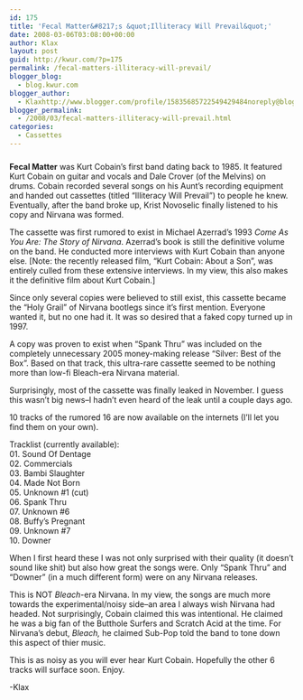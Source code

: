 ```yaml
---
id: 175
title: 'Fecal Matter&#8217;s &quot;Illiteracy Will Prevail&quot;'
date: 2008-03-06T03:08:00+00:00
author: Klax
layout: post
guid: http://kwur.com/?p=175
permalink: /fecal-matters-illiteracy-will-prevail/
blogger_blog:
  - blog.kwur.com
blogger_author:
  - Klaxhttp://www.blogger.com/profile/15835685722549429484noreply@blogger.com
blogger_permalink:
  - /2008/03/fecal-matters-illiteracy-will-prevail.html
categories:
  - Cassettes
---
```

<div class="pf-content">
  <p>
    <a onblur="try {parent.deselectBloggerImageGracefully();} catch(e) {}" href="http://www.kwur.com/blog/uploaded_images/FMcover-706565.jpg"><img style="margin: 0px auto 10px; display: block; text-align: center; cursor: pointer;" src="http://www.kwur.com/blog/uploaded_images/FMcover-706551.jpg" alt="" border="0" /></a><span style="font-weight: bold;">Fecal Matter</span> was Kurt Cobain&#8217;s first band dating back to 1985. It featured Kurt Cobain on guitar and vocals and Dale Crover (of the Melvins) on drums. Cobain recorded several songs on his Aunt&#8217;s recording equipment and handed out cassettes (titled &#8220;Illiteracy Will Prevail&#8221;) to people he knew. Eventually, after the band broke up, Krist Novoselic finally listened to his copy and Nirvana was formed.
  </p>
  
  <p>
    The cassette was first rumored to exist in Michael Azerrad&#8217;s 1993 <span style="font-style: italic;">Come As You Are: The Story of Nirvana</span>. Azerrad&#8217;s book is still the definitive volume on the band. He conducted more interviews with Kurt Cobain than anyone else. [Note: the recently released film, &#8220;Kurt Cobain: About a Son&#8221;, was entirely culled from these extensive interviews. In my view, this also makes it the definitive film about Kurt Cobain.]
  </p>
  
  <p>
    Since only several copies were believed to still exist, this cassette became the &#8220;Holy Grail&#8221; of Nirvana bootlegs since it&#8217;s first mention. Everyone wanted it, but no one had it. It was so desired that a faked copy turned up in 1997.
  </p>
  
  <p>
    A copy was proven to exist when &#8220;Spank Thru&#8221; was included on the completely unnecessary 2005 money-making release &#8220;Silver: Best of the Box&#8221;. Based on that track, this ultra-rare cassette seemed to be nothing more than low-fi Bleach-era Nirvana material.
  </p>
  
  <p>
    Surprisingly, most of the cassette was finally leaked in November. I guess this wasn&#8217;t big news&#8211;I hadn&#8217;t even heard of the leak until a couple days ago.
  </p>
  
  <p>
    10 tracks of the rumored 16 are now available on the internets (I&#8217;ll let you find them on your own).
  </p>
  
  <p>
    Tracklist (currently available):<br /><span class="thread_message">01. Sound Of Dentage<br />02. Commercials<br />03. Bambi Slaughter<br />04. Made Not Born<br />05. Unknown #1 (cut)</span><br /><span class="thread_message">06. Spank Thru<br />07. Unknown #6<br />08. Buffy&#8217;s Pregnant<br />09. Unknown #7<br />10. Downer</span>
  </p>
  
  <p>
    When I first heard these I was not only surprised with their quality (it doesn&#8217;t sound like shit) but also how great the songs were. Only &#8220;Spank Thru&#8221; and &#8220;Downer&#8221; (in a much different form) were on any Nirvana releases.
  </p>
  
  <p>
    This is NOT <span style="font-style: italic;">Bleach</span>-era Nirvana. In my view, the songs are much more towards the experimental/noisy side&#8211;an area I always wish Nirvana had headed. Not surprisingly, Cobain claimed this was intentional. He claimed he was a big fan of the Butthole Surfers and Scratch Acid at the time. For Nirvana&#8217;s debut, <span style="font-style: italic;">Bleach,</span> he claimed Sub-Pop told the band to tone down this aspect of thier music.
  </p>
  
  <p>
    This is as noisy as you will ever hear Kurt Cobain. Hopefully the other 6 tracks will surface soon. Enjoy.
  </p>
  
  <p>
    -Klax
  </p>
</div>